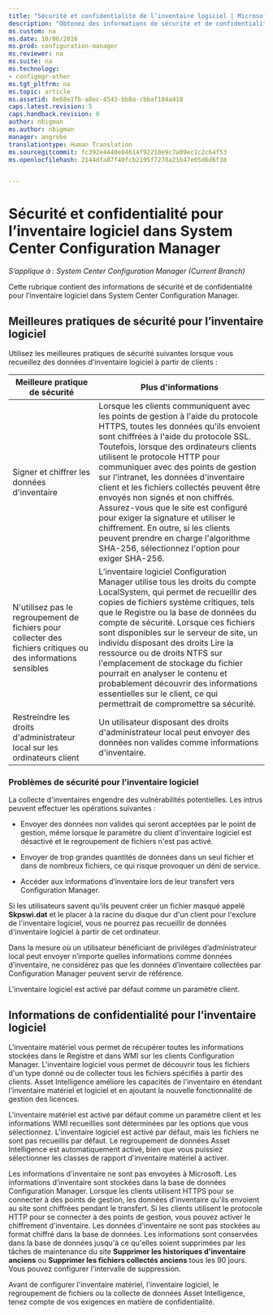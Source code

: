 ```yaml
---
title: "Sécurité et confidentialité de l’inventaire logiciel | Microsoft Docs"
description: "Obtenez des informations de sécurité et de confidentialité pour l’inventaire logiciel dans System Center Configuration Manager."
ms.custom: na
ms.date: 10/06/2016
ms.prod: configuration-manager
ms.reviewer: na
ms.suite: na
ms.technology:
- configmgr-other
ms.tgt_pltfrm: na
ms.topic: article
ms.assetid: 8e68e1fb-a8ec-4543-bb8a-cbbaf184a418
caps.latest.revision: 5
caps.handback.revision: 0
author: nbigman
ms.author: nbigman
manager: angrobe
translationtype: Human Translation
ms.sourcegitcommit: fc392e4440e84614f92218e9c7a09ec1c2c64f53
ms.openlocfilehash: 2144dfa87f40fcb2195f7278a21b47e05d6d6f38


---
```

# <a name="security-and-privacy-for-software-inventory-in-system-center-configuration-manager"></a>Sécurité et confidentialité pour l’inventaire logiciel dans System Center Configuration Manager

*S’applique à : System Center Configuration Manager (Current Branch)*

Cette rubrique contient des informations de sécurité et de confidentialité pour l’inventaire logiciel dans System Center Configuration Manager.  

##  <a name="a-namebkmksecurityhardwareinventorya-security-best-practices-for-software-inventory"></a><a name="BKMK_Security_HardwareInventory"></a> Meilleures pratiques de sécurité pour l’inventaire logiciel  
 Utilisez les meilleures pratiques de sécurité suivantes lorsque vous recueillez des données d'inventaire logiciel à partir de clients :  

|Meilleure pratique de sécurité|Plus d'informations|  
|----------------------------|----------------------|  
|Signer et chiffrer les données d'inventaire|Lorsque les clients communiquent avec les points de gestion à l'aide du protocole HTTPS, toutes les données qu'ils envoient sont chiffrées à l'aide du protocole SSL. Toutefois, lorsque des ordinateurs clients utilisent le protocole HTTP pour communiquer avec des points de gestion sur l'intranet, les données d'inventaire client et les fichiers collectés peuvent être envoyés non signés et non chiffrés. Assurez-vous que le site est configuré pour exiger la signature et utiliser le chiffrement. En outre, si les clients peuvent prendre en charge l'algorithme SHA-256, sélectionnez l'option pour exiger SHA-256.|  
|N'utilisez pas le regroupement de fichiers pour collecter des fichiers critiques ou des informations sensibles|L’inventaire logiciel Configuration Manager utilise tous les droits du compte LocalSystem, qui permet de recueillir des copies de fichiers système critiques, tels que le Registre ou la base de données du compte de sécurité. Lorsque ces fichiers sont disponibles sur le serveur de site, un individu disposant des droits Lire la ressource ou de droits NTFS sur l'emplacement de stockage du fichier pourrait en analyser le contenu et probablement découvrir des informations essentielles sur le client, ce qui permettrait de compromettre sa sécurité.|  
|Restreindre les droits d'administrateur local sur les ordinateurs client|Un utilisateur disposant des droits d'administrateur local peut envoyer des données non valides comme informations d'inventaire.|  

### <a name="security-issues-for-software-inventory"></a>Problèmes de sécurité pour l’inventaire logiciel  
 La collecte d'inventaires engendre des vulnérabilités potentielles. Les intrus peuvent effectuer les opérations suivantes :  

-   Envoyer des données non valides qui seront acceptées par le point de gestion, même lorsque le paramètre du client d'inventaire logiciel est désactivé et le regroupement de fichiers n'est pas activé.  

-   Envoyer de trop grandes quantités de données dans un seul fichier et dans de nombreux fichiers, ce qui risque provoquer un déni de service.  

-   Accéder aux informations d’inventaire lors de leur transfert vers Configuration Manager.  

 Si les utilisateurs savent qu'ils peuvent créer un fichier masqué appelé **Skpswi.dat** et le placer à la racine du disque dur d'un client pour l'exclure de l'inventaire logiciel, vous ne pourrez pas recueillir de données d'inventaire logiciel à partir de cet ordinateur.  

 Dans la mesure où un utilisateur bénéficiant de privilèges d’administrateur local peut envoyer n’importe quelles informations comme données d’inventaire, ne considérez pas que les données d’inventaire collectées par Configuration Manager peuvent servir de référence.  

 L'inventaire logiciel est activé par défaut comme un paramètre client.  

##  <a name="a-namebkmkprivacyhardwareinventorya-privacy-information-for-software-inventory"></a><a name="BKMK_Privacy_HardwareInventory"></a> Informations de confidentialité pour l’inventaire logiciel  
 L’inventaire matériel vous permet de récupérer toutes les informations stockées dans le Registre et dans WMI sur les clients Configuration Manager. L'inventaire logiciel vous permet de découvrir tous les fichiers d'un type donné ou de collecter tous les fichiers spécifiés à partir des clients. Asset Intelligence améliore les capacités de l'inventaire en étendant l'inventaire matériel et logiciel et en ajoutant la nouvelle fonctionnalité de gestion des licences.  

 L'inventaire matériel est activé par défaut comme un paramètre client et les informations WMI recueillies sont déterminées par les options que vous sélectionnez. L'inventaire logiciel est activé par défaut, mais les fichiers ne sont pas recueillis par défaut. Le regroupement de données Asset Intelligence est automatiquement activé, bien que vous puissiez sélectionner les classes de rapport d'inventaire matériel à activer.  

 Les informations d'inventaire ne sont pas envoyées à Microsoft. Les informations d’inventaire sont stockées dans la base de données Configuration Manager. Lorsque les clients utilisent HTTPS pour se connecter à des points de gestion, les données d'inventaire qu'ils envoient au site sont chiffrées pendant le transfert. Si les clients utilisent le protocole HTTP pour se connecter à des points de gestion, vous pouvez activer le chiffrement d'inventaire. Les données d'inventaire ne sont pas stockées au format chiffré dans la base de données. Les informations sont conservées dans la base de données jusqu'à ce qu'elles soient supprimées par les tâches de maintenance du site **Supprimer les historiques d'inventaire anciens** ou **Supprimer les fichiers collectés anciens** tous les 90 jours. Vous pouvez configurer l'intervalle de suppression.  

 Avant de configurer l'inventaire matériel, l'inventaire logiciel, le regroupement de fichiers ou la collecte de données Asset Intelligence, tenez compte de vos exigences en matière de confidentialité.  



<!--HONumber=Dec16_HO3-->



